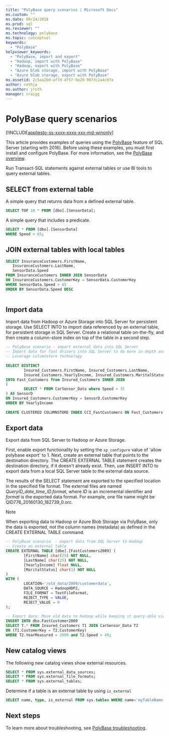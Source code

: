 ```yaml
---
title: "PolyBase query scenarios | Microsoft Docs"
ms.custom: ""
ms.date: 09/24/2018
ms.prod: sql
ms.reviewer: ""
ms.technology: polybase
ms.topic: conceptual
keywords: 
  - "PolyBase"
helpviewer_keywords: 
  - "PolyBase, import and export"
  - "Hadoop, import with PolyBase"
  - "Hadoop, export with PolyBase"
  - "Azure blob storage, import with PolyBase"
  - "Azure blob storage, export with PolyBase"
ms.assetid: 2c5aa2bd-af7d-4f57-9a28-9673c2a4c07e
author: rothja
ms.author: jroth
manager: craigg
---
```

# PolyBase query scenarios

[!INCLUDE[appliesto-ss-xxxx-xxxx-xxx-md-winonly](../../includes/appliesto-ss-xxxx-xxxx-xxx-md-winonly.md)]

This article provides examples of queries using the [PolyBase](../../relational-databases/polybase/polybase-guide.md) feature of SQL Server (starting with 2016). Before using these examples, you must first install and configure PolyBase. For more information, see the [PolyBase overview](polybase-guide.md).
  
Run Transact-SQL statements against external tables or use BI tools to query external tables.
  
## SELECT from external table  

A simple query that returns data from a defined external table.  

```sql  
SELECT TOP 10 * FROM [dbo].[SensorData];   
```

A simple query that includes a predicate.

```sql
SELECT * FROM [dbo].[SensorData]
WHERE Speed > 65;
```

## JOIN external tables with local tables

```sql
SELECT InsuranceCustomers.FirstName,   
   InsuranceCustomers.LastName,   
   SensorData.Speed  
FROM InsuranceCustomers INNER JOIN SensorData    
ON InsuranceCustomers.CustomerKey = SensorData.CustomerKey   
WHERE SensorData.Speed > 65   
ORDER BY SensorData.Speed DESC  
  
```  

## Import data

Import data from Hadoop or Azure Storage into SQL Server for persistent storage. Use SELECT INTO to import data referenced by an external table, for persistent storage in SQL Server. Create a relational table on-the-fly, and then create a column-store index on top of the table in a second step.

```sql
-- PolyBase scenario - import external data into SQL Server
-- Import data for fast drivers into SQL Server to do more in-depth analysis
-- Leverage columnstore technology
  
SELECT DISTINCT   
        Insured_Customers.FirstName, Insured_Customers.LastName,   
        Insured_Customers.YearlyIncome, Insured_Customers.MaritalStatus  
INTO Fast_Customers from Insured_Customers INNER JOIN   
(  
        SELECT * FROM CarSensor_Data where Speed > 35   
) AS SensorD  
ON Insured_Customers.CustomerKey = SensorD.CustomerKey  
ORDER BY YearlyIncome  
  
CREATE CLUSTERED COLUMNSTORE INDEX CCI_FastCustomers ON Fast_Customers;  
```

## Export data

Export data from SQL Server to Hadoop or Azure Storage. 

First, enable export functionality by setting the `sp_configure` value of 'allow polybase export' to 1. Next, create an external table that points to the destination directory. The CREATE EXTERNAL TABLE statement creates the destination directory, if it doesn't already exist. Then, use INSERT INTO to export data from a local SQL Server table to the external data source. 

The results of the SELECT statement are exported to the specified location in the specified file format. The external files are named *QueryID_date_time_ID.format*, where *ID* is an incremental identifier and *format* is the exported data format. For example, one file name might be QID776_20160130_182739_0.orc.

> [!NOTE]
> When exporting data to Hadoop or Azure Blob Storage via PolyBase, only the data is exported, not the column names (metadata) as defined in the CREATE EXTERNAL TABLE command.

```sql  
-- PolyBase scenario  - export data from SQL Server to Hadoop
-- Create an external table
CREATE EXTERNAL TABLE [dbo].[FastCustomers2009] (  
        [FirstName] char(25) NOT NULL,   
        [LastName] char(25) NOT NULL,   
        [YearlyIncome] float NULL,   
        [MaritalStatus] char(1) NOT NULL  
)  
WITH (  
        LOCATION='/old_data/2009/customerdata',  
        DATA_SOURCE = HadoopHDP2,  
        FILE_FORMAT = TextFileFormat,  
        REJECT_TYPE = VALUE,  
        REJECT_VALUE = 0  
);  
  
-- Export data: Move old data to Hadoop while keeping it query-able via an external table.  
INSERT INTO dbo.FastCustomer2009  
SELECT T.* FROM Insured_Customers T1 JOIN CarSensor_Data T2  
ON (T1.CustomerKey = T2.CustomerKey)  
WHERE T2.YearMeasured = 2009 and T2.Speed > 40;  
```

## New catalog views

The following new catalog views show external resources.

```sql
SELECT * FROM sys.external_data_sources;   
SELECT * FROM sys.external_file_formats;  
SELECT * FROM sys.external_tables;  
```

 Determine if a table is an external table by using `is_external`  

```sql  
SELECT name, type, is_external FROM sys.tables WHERE name='myTableName'   
```  

## Next steps  

To learn more about troubleshooting, see [PolyBase troubleshooting](../../relational-databases/polybase/polybase-troubleshooting.md).
